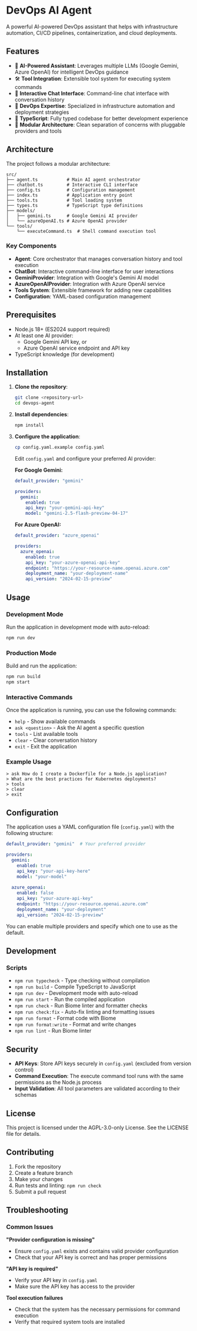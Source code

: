 # DevOps AI Agent

A powerful AI-powered DevOps assistant that helps with infrastructure automation, CI/CD pipelines, containerization, and cloud deployments.

## Features

- 🤖 **AI-Powered Assistant**: Leverages multiple LLMs (Google Gemini, Azure OpenAI) for intelligent DevOps guidance
- 🛠️ **Tool Integration**: Extensible tool system for executing system commands
- 💬 **Interactive Chat Interface**: Command-line chat interface with conversation history
- 🔧 **DevOps Expertise**: Specialized in infrastructure automation and deployment strategies
- 📝 **TypeScript**: Fully typed codebase for better development experience
- 🎯 **Modular Architecture**: Clean separation of concerns with pluggable providers and tools

## Architecture

The project follows a modular architecture:

```
src/
├── agent.ts           # Main AI agent orchestrator
├── chatbot.ts         # Interactive CLI interface
├── config.ts          # Configuration management
├── index.ts           # Application entry point
├── tools.ts           # Tool loading system
├── types.ts           # TypeScript type definitions
├── models/
│   ├── gemini.ts      # Google Gemini AI provider
│   └── azureOpenAI.ts # Azure OpenAI provider
└── tools/
    └── executeCommand.ts  # Shell command execution tool
```

### Key Components

- **Agent**: Core orchestrator that manages conversation history and tool execution
- **ChatBot**: Interactive command-line interface for user interactions
- **GeminiProvider**: Integration with Google's Gemini AI model
- **AzureOpenAIProvider**: Integration with Azure OpenAI service
- **Tools System**: Extensible framework for adding new capabilities
- **Configuration**: YAML-based configuration management

## Prerequisites

- Node.js 18+ (ES2024 support required)
- At least one AI provider:
  - Google Gemini API key, or
  - Azure OpenAI service endpoint and API key
- TypeScript knowledge (for development)

## Installation

1. **Clone the repository**:
   ```bash
   git clone <repository-url>
   cd devops-agent
   ```

2. **Install dependencies**:
   ```bash
   npm install
   ```

3. **Configure the application**:
   ```bash
   cp config.yaml.example config.yaml
   ```
   
   Edit `config.yaml` and configure your preferred AI provider:
   
   **For Google Gemini:**
   ```yaml
   default_provider: "gemini"
   
   providers:
     gemini:
       enabled: true
       api_key: "your-gemini-api-key"
       model: "gemini-2.5-flash-preview-04-17"
   ```
   
   **For Azure OpenAI:**
   ```yaml
   default_provider: "azure_openai"
   
   providers:
     azure_openai:
       enabled: true
       api_key: "your-azure-openai-api-key"
       endpoint: "https://your-resource-name.openai.azure.com"
       deployment_name: "your-deployment-name"
       api_version: "2024-02-15-preview"
   ```

## Usage

### Development Mode

Run the application in development mode with auto-reload:

```bash
npm run dev
```

### Production Mode

Build and run the application:

```bash
npm run build
npm start
```

### Interactive Commands

Once the application is running, you can use the following commands:

- `help` - Show available commands
- `ask <question>` - Ask the AI agent a specific question
- `tools` - List available tools
- `clear` - Clear conversation history
- `exit` - Exit the application

### Example Usage

```
> ask How do I create a Dockerfile for a Node.js application?
> What are the best practices for Kubernetes deployments?
> tools
> clear
> exit
```

## Configuration

The application uses a YAML configuration file (`config.yaml`) with the following structure:

```yaml
default_provider: "gemini"  # Your preferred provider

providers:
  gemini:
    enabled: true
    api_key: "your-api-key-here"
    model: "your-model"
    
  azure_openai:
    enabled: false
    api_key: "your-azure-api-key"
    endpoint: "https://your-resource.openai.azure.com"
    deployment_name: "your-deployment"
    api_version: "2024-02-15-preview"
```

You can enable multiple providers and specify which one to use as the default.

## Development

### Scripts

- `npm run typecheck` - Type checking without compilation
- `npm run build` - Compile TypeScript to JavaScript
- `npm run dev` - Development mode with auto-reload
- `npm run start` - Run the compiled application
- `npm run check` - Run Biome linter and formatter checks
- `npm run check:fix` - Auto-fix linting and formatting issues
- `npm run format` - Format code with Biome
- `npm run format:write` - Format and write changes
- `npm run lint` - Run Biome linter

## Security

- **API Keys**: Store API keys securely in `config.yaml` (excluded from version control)
- **Command Execution**: The execute command tool runs with the same permissions as the Node.js process
- **Input Validation**: All tool parameters are validated according to their schemas

## License

This project is licensed under the AGPL-3.0-only License. See the LICENSE file for details.

## Contributing

1. Fork the repository
2. Create a feature branch
3. Make your changes
4. Run tests and linting: `npm run check`
5. Submit a pull request

## Troubleshooting

### Common Issues

**"Provider configuration is missing"**
- Ensure `config.yaml` exists and contains valid provider configuration
- Check that your API key is correct and has proper permissions

**"API key is required"**
- Verify your API key in `config.yaml`
- Make sure the API key has access to the provider

**Tool execution failures**
- Check that the system has the necessary permissions for command execution
- Verify that required system tools are installed
